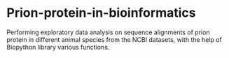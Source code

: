 # Prion-protein-in-bioinformatics
Performing exploratory data analysis on sequence alignments of prion protein in different animal species from the NCBI datasets, with the help of Biopython library various functions.        
